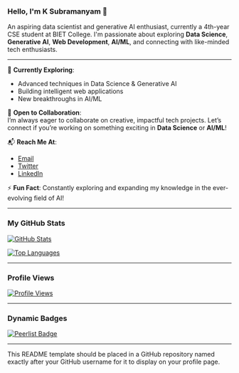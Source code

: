 ### Hello, I'm K Subramanyam 👋

An aspiring data scientist and generative AI enthusiast, currently a 4th-year CSE student at BIET College. I'm passionate about exploring **Data Science**, **Generative AI**, **Web Development**, **AI/ML**, and connecting with like-minded tech enthusiasts.

---

🌱 **Currently Exploring**:  
- Advanced techniques in Data Science & Generative AI
- Building intelligent web applications
- New breakthroughs in AI/ML

🤝 **Open to Collaboration**:  
I’m always eager to collaborate on creative, impactful tech projects. Let’s connect if you’re working on something exciting in **Data Science** or **AI/ML**!

📬 **Reach Me At**:  
- [Email](mailto:subramanyam.2004.apple@gmail.com)
- [Twitter](https://x.com/subramanyam1003)
- [LinkedIn](https://www.linkedin.com/in/k-s-935409232)

⚡ **Fun Fact**: Constantly exploring and expanding my knowledge in the ever-evolving field of AI!

---

### My GitHub Stats

[![GitHub Stats](https://github-readme-stats.vercel.app/api?username=your-username&show_icons=true&theme=radical)](https://github.com/your-username)

[![Top Languages](https://github-readme-stats.vercel.app/api/top-langs/?username=your-username&layout=compact&theme=radical)](https://github.com/your-username)

---

### Profile Views

[![Profile Views](https://u8views.com/api/v1/github/profiles/your-github-username/views/day-week-month-total-count.svg)](https://u8views.com/github/your-github-username)

---

### Dynamic Badges

[![Peerlist Badge](https://github-readme-badge.peerlist.io/api/your-peerlist-username?style=for-the-badge)](https://peerlist.io/your-peerlist-username)

---

This README template should be placed in a GitHub repository named exactly after your GitHub username for it to display on your profile page.
